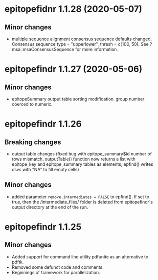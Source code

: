 # epitopefidnr 1.1.28 (2020-05-07)
## Minor changes
- multiple sequence alignment consensus sequence defaults changed. Consensus sequence type = "upperlower", thresh = c(100, 50). See ?msa::msaConsensusSequence for more information.

# epitopefindr 1.1.27 (2020-05-06)
## Minor changes
- epitopeSummary output table sorting modification. group number coerced to numeric.

# epitopefindr 1.1.26
## Breaking changes
- output table changes (fixed bug with epitope_summary$id number of rows mismatch, outputTable() function now returns a list with epitope_key and epitope_summary tables as elements, epfind() writes csvs with "NA" to fill empty cells)  

## Minor changes
- added parameter `remove.intermediates = FALSE` to epfind(). If set to true, then the /intermediate_files/ folder is deleted from epitopefindr's output directory at the end of the run.

# epitopefindr 1.1.25
## Minor changes
- Added support for command line utility pdfunite as an alternative to pdftk.
- Removed some defunct code and comments.
- Beginnings of framework for parallelization.